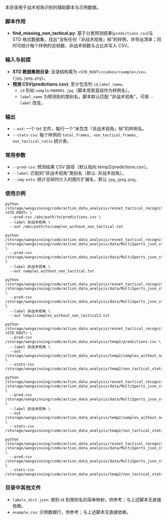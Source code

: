 本目录用于战术视角识别的辅助脚本与示例数据。

### 脚本作用
- **find_missing_non_tactical.py**: 基于分类预测结果(`predictions.csv`)与 STD 格式数据集，找出“没有任何『非战术视角』帧”的样例，并导出清单；同时可统计每个样例的总帧数、非战术帧数与占比并写入 CSV。

### 输入与前提
- **STD 数据集根目录**: 目录结构需为 `<STD_ROOT>/videos/<sample>/xxx.{jpg,jpeg,png}`。
- **预测 CSV(predictions.csv)**: 至少包含列 `id`,`label_name`。
  - `id` 形如 `sample/000001.jpg`（脚本用其首段作为样例名）。
  - `label_name` 为预测到的类别名，脚本默认匹配 "非战术视角"，可用 `--label` 改变。

### 输出
- `--out`: 一个 txt 文件，每行一个“未包含『非战术视角』帧”的样例名。
- `--stats-csv`: 每个样例的 `total_frames, non_tactical_frames, non_tactical_ratio` 统计表。

### 常用参数
- `--pred-csv`: 预测结果 CSV 路径（默认指向 temp2/predictions.csv）。
- `--label`: 匹配的“非战术视角”类别名（默认: 非战术视角）。
- `--img-exts`: 统计总帧时计入的图片扩展名，默认 `jpg,jpeg,png`。

### 使用示例
```shell
python /storage/wangxinxing/code/action_data_analysis/resnet_tactical_recognition/find_missing_non_tactical.py <STD_ROOT> \
  --pred-csv /abs/path/to/predictions.csv \
  --label 非战术视角 \
  --out /abs/path/to/samples_without_non_tactical.txt

python /storage/wangxinxing/code/action_data_analysis/resnet_tactical_recognition/find_missing_non_tactical.py /storage/wangxinxing/code/action_data_analysis/data/MultiSports_json_std_converted_subset \
  --pred-csv /storage/wangxinxing/code/action_data_analysis/data/MultiSports_json_std_converted_subset/predictions/predictions.csv \
  --label 非战术视角 \
  --out samples_without_non_tactical.txt

python /storage/wangxinxing/code/action_data_analysis/resnet_tactical_recognition/find_missing_non_tactical.py /storage/wangxinxing/code/action_data_analysis/data/MultiSports_json_std_converted \
  --pred-csv /storage/wangxinxing/code/action_data_analysis/data/MultiSports_json_std_converted/predictions/predictions.csv \
  --label 非战术视角 \
  --out temp2/samples_without_non_tactical2.txt
```

```shell
python /storage/wangxinxing/code/action_data_analysis/resnet_tactical_recognition/find_missing_non_tactical.py <STD_ROOT> \
  --pred-csv /storage/wangxinxing/code/action_data_analysis/temp2/predictions.csv \
  --label 非战术视角 \
  --out /storage/wangxinxing/code/action_data_analysis/temp2/samples_without_non_tactical.txt \
  --stats-csv /storage/wangxinxing/code/action_data_analysis/temp2/non_tactical_stats.csv

python /storage/wangxinxing/code/action_data_analysis/resnet_tactical_recognition/find_missing_non_tactical.py /storage/wangxinxing/code/action_data_analysis/data/MultiSports_json_std_converted \
  --pred-csv /storage/wangxinxing/code/action_data_analysis/data/MultiSports_json_std_converted/predictions/predictions.csv \
  --label 非战术视角 \
  --out /storage/wangxinxing/code/action_data_analysis/temp2/samples_without_non_tactical.txt \
  --stats-csv /storage/wangxinxing/code/action_data_analysis/temp2/non_tactical_stats.csv
```

```shell
python /storage/wangxinxing/code/action_data_analysis/resnet_tactical_recognition/find_missing_non_tactical.py /storage/wangxinxing/code/action_data_analysis/data/MultiSports_json_std_converted \
  --pred-csv /storage/wangxinxing/code/action_data_analysis/data/MultiSports_json_std_converted/predictions/predictions.csv \
  --stats-csv /storage/wangxinxing/code/action_data_analysis/temp2/non_tactical_stats.csv
```

### 目录中其他文件
- `labels_dict.json`: 类别 id 到类别名的简单映射，供参考；与上述脚本无直接依赖。
- `example.csv`: 示例数据行，供参考；与上述脚本无直接依赖。